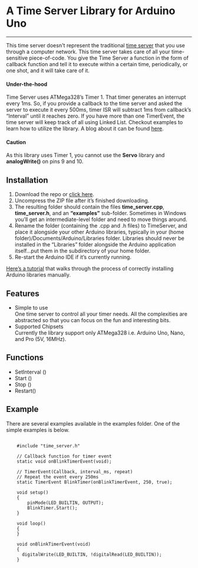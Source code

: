 # A Time Server Library for Arduino Uno
---
This time server doesn't represent the traditional [time server](https://en.wikipedia.org/wiki/Time_server) that you use through a computer network. This time server takes care of all your time-sensitive piece-of-code. You give the Time Server a function in the form of callback function and tell it to execute within a certain time, periodically, or one shot, and it will take care of it.

#### Under-the-hood
Time Server uses ATMega328’s Timer 1. That timer generates an interrupt every 1ms. So, if you provide a callback to the time server and asked the server to execute it every 500ms, timer ISR will subtract 1ms from callback’s “Interval” until it reaches zero. If you have more than one TimerEvent, the time server will keep track of all using Linked List.
Checkout examples to learn how to utilize the library. A blog about it can be found [here](https://mirzafahad.github.io/2020-05-17-time-server/).

#### Caution
As this library uses Timer 1, you cannot use the **Servo** library and **analogWrite()** on pins 9 and 10.

## Installation
1.	Download the repo or [click here]( https://github.com/mirzafahad/Time_Server_Arduino/archive/master.zip).
2.	Uncompress the ZIP file after it’s finished downloading.
3.	The resulting folder should contain the files **time\_server.cpp**, **time\_server.h**, and an **“examples”** sub-folder. Sometimes in Windows you’ll get an intermediate-level folder and need to move things around.
4.	Rename the folder (containing the .cpp and .h files) to TimeServer, and place it alongside your other Arduino libraries, typically in your (home folder)/Documents/Arduino/Libraries folder. Libraries should never be installed in the “Libraries” folder alongside the Arduino application itself…put them in the subdirectory of your home folder.
5.	Re-start the Arduino IDE if it’s currently running.

[Here’s a tutorial]( https://learn.adafruit.com/adafruit-all-about-arduino-libraries-install-use/how-to-install-a-library) that walks through the process of correctly installing Arduino libraries manually.


## Features
* Simple to use  
One time server to control all your timer needs. All the complexities are abstracted so that you can focus on the fun and interesting bits.  
* Supported Chipsets  
Currently the library support only ATMega328 i.e. Arduino Uno, Nano, and Pro (5V, 16MHz).


## Functions
* SetInterval ()
* Start ()
* Stop ()
* Restart()

## Example
There are several examples available in the examples folder. One of the simple examples is below.

```

	#include "time_server.h"
	
	// Callback function for timer event
	static void onBlinkTimerEvent(void);
	
	// TimerEvent(Callback, interval_ms, repeat)
	// Repeat the event every 250ms
	static TimerEvent BlinkTimer(onBlinkTimerEvent, 250, true);
	
	void setup() 
	{
	    pinMode(LED_BUILTIN, OUTPUT);
	    BlinkTimer.Start();
	}
	
	void loop() 
	{
	}
	
	void onBlinkTimerEvent(void)
	{
	  digitalWrite(LED_BUILTIN, !digitalRead(LED_BUILTIN));
	}
```